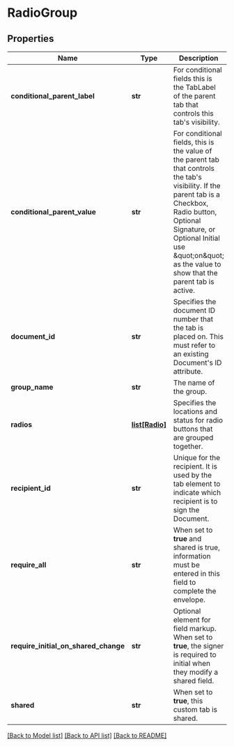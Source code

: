 # RadioGroup

## Properties
Name | Type | Description | Notes
------------ | ------------- | ------------- | -------------
**conditional_parent_label** | **str** | For conditional fields this is the TabLabel of the parent tab that controls this tab&#39;s visibility. | [optional] 
**conditional_parent_value** | **str** | For conditional fields, this is the value of the parent tab that controls the tab&#39;s visibility.  If the parent tab is a Checkbox, Radio button, Optional Signature, or Optional Initial use \&quot;on\&quot; as the value to show that the parent tab is active.  | [optional] 
**document_id** | **str** | Specifies the document ID number that the tab is placed on. This must refer to an existing Document&#39;s ID attribute. | [optional] 
**group_name** | **str** | The name of the group. | [optional] 
**radios** | [**list[Radio]**](Radio.md) | Specifies the locations and status for radio buttons that are grouped together. | [optional] 
**recipient_id** | **str** | Unique for the recipient. It is used by the tab element to indicate which recipient is to sign the Document. | [optional] 
**require_all** | **str** | When set to **true** and shared is true, information must be entered in this field to complete the envelope.  | [optional] 
**require_initial_on_shared_change** | **str** | Optional element for field markup. When set to **true**, the signer is required to initial when they modify a shared field. | [optional] 
**shared** | **str** | When set to **true**, this custom tab is shared. | [optional] 

[[Back to Model list]](../README.md#documentation-for-models) [[Back to API list]](../README.md#documentation-for-api-endpoints) [[Back to README]](../README.md)


